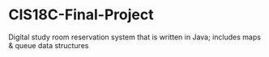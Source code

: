 # CIS18C-Final-Project
Digital study room reservation system that is written in Java; includes maps &amp; queue data structures

